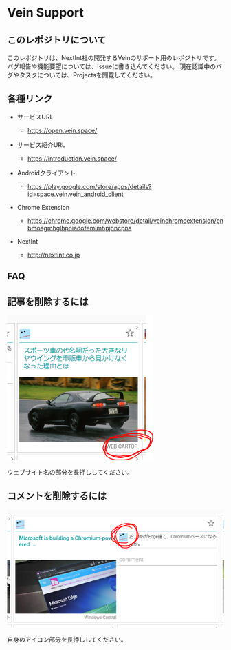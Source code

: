 
# Vein Support

## このレポジトリについて

このレポジトリは、NextInt社の開発するVeinのサポート用のレポジトリです。
バグ報告や機能要望については、Issueに書き込んでください。
現在認識中のバグやタスクについては、Projectsを閲覧してください。

## 各種リンク
- サービスURL
  - https://open.vein.space/

- サービス紹介URL
  - https://introduction.vein.space/

- Androidクライアント
  - https://play.google.com/store/apps/details?id=space.vein.vein_android_client

- Chrome Extension
  - https://chrome.google.com/webstore/detail/veinchromeextension/enbmoagmhglhpniadofemlmhpjhncpna

- NextInt
  - http://nextint.co.jp

## FAQ
## 記事を削除するには
![delete article](/img/delete_article.png)

ウェブサイト名の部分を長押ししてください。


## コメントを削除するには
![delete comment](/img/delete_comment.png)

自身のアイコン部分を長押ししてください。
